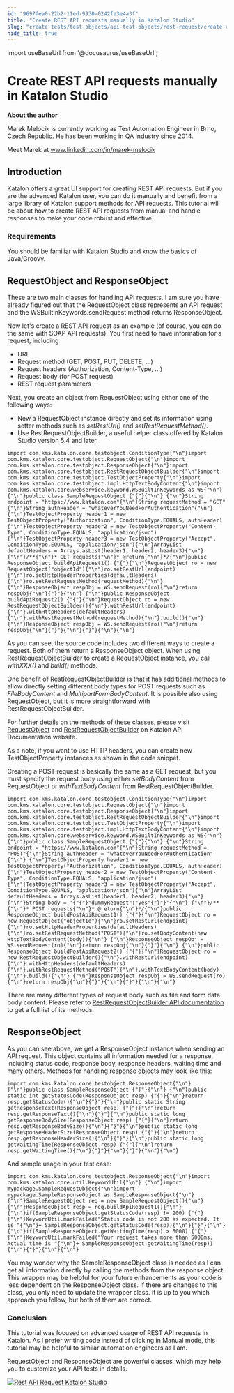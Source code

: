 ```yaml
---
id: "9697fea0-22b2-11ed-9930-0242fe3e4a3f"
title: "Create REST API requests manually in Katalon Studio"
slug: "create-tests/test-objects/api-test-objects/rest-request/create-rest-api-requests-manually-in-katalon-studio"
hide_title: true
---
```

import useBaseUrl from '@docusaurus/useBaseUrl';


# <a id="id" class="anchor_top_offset"/><a id="ariaid-title1" class="anchor_top_offset"/>Create REST API requests manually in <span xmlns="http://www.w3.org/1999/xhtml" className="ph">Katalon Studio</span> 

<p xmlns="http://www.w3.org/1999/xhtml" className="p">   <strong className="ph b">About the author</strong> </p> 
<p xmlns="http://www.w3.org/1999/xhtml" className="p">Marek Melocik is currently working as Test Automation Engineer   in Brno, Czech Republic. He has been working in QA industry since   2014.</p> 
<p xmlns="http://www.w3.org/1999/xhtml" className="p">Meet Marek at  <a className="xref j-external-link" href="https://www.linkedin.com/in/marek-melocik/" target="_blank">www.linkedin.com/in/marek-melocik</a> </p> 
    

## <a id="id_1" class="anchor_top_offset"/>Introduction

    
      
<p xmlns="http://www.w3.org/1999/xhtml" className="p">Katalon offers a great UI support for creating REST API   requests. But if you are the advanced Katalon user, you can do it   manually and benefit from a large library of Katalon support   methods for API requests. This tutorial will be about how to create   REST API requests from manual and handle responses to make your   code robust and effective.</p> 
    
      
      

### <a id="id_2" class="anchor_top_offset"/>Requirements

      
        
<p xmlns="http://www.w3.org/1999/xhtml" className="p">You should be familiar with Katalon Studio and know the basics   of Java/Groovy.</p> 
      
    
    

## <a id="id_3" class="anchor_top_offset"/>RequestObject and ResponseObject

    
      
<p xmlns="http://www.w3.org/1999/xhtml" className="p">These are two main classes for handling API requests. I am sure   you have already figured out that the RequestObject class   represents an API request and the WSBuiltInKeywords.sendRequest   method returns ResponseObject.</p> 
      
<p xmlns="http://www.w3.org/1999/xhtml" className="p">Now let's create a REST API request as an example (of course,   you can do the same with SOAP API requests). You first need to have   information for a request, including</p> 
      
<ul xmlns="http://www.w3.org/1999/xhtml" className="ul">   <li className="li">URL</li>   <li className="li">Request method (GET, POST, PUT, DELETE, …)</li>   <li className="li">Request headers (Authorization, Content-Type, …)</li>   <li className="li">Request body (for POST request)</li>   <li className="li">REST request parameters</li> </ul> 
      
<p xmlns="http://www.w3.org/1999/xhtml" className="p">Next, you create an object from RequestObject using either one   of the following ways:</p> 
      
<ul xmlns="http://www.w3.org/1999/xhtml" className="ul">   <li className="li">New a RequestObject instance directly and set its information     using setter methods such as <em className="ph i">setRestUrl()</em> and     <em className="ph i">setRestRequestMethod()</em>.</li>   <li className="li">Use RestRequestObjectBuilder, a useful helper class offered by     Katalon Studio version 5.4 and later.</li> </ul> 
              
<pre xmlns="http://www.w3.org/1999/xhtml" className="pre codeblock"><code>import com.kms.katalon.core.testobject.ConditionType{"\n"}import com.kms.katalon.core.testobject.RequestObject{"\n"}import com.kms.katalon.core.testobject.ResponseObject{"\n"}import com.kms.katalon.core.testobject.RestRequestObjectBuilder{"\n"}import com.kms.katalon.core.testobject.TestObjectProperty{"\n"}import com.kms.katalon.core.testobject.impl.HttpTextBodyContent{"\n"}import com.kms.katalon.core.webservice.keyword.WSBuiltInKeywords as WS{"\n"} {"\n"}public class SampleRequestObject {"{"}{"\n"} {"\n"}String endpoint = "https://www.katalon.com"{"\n"}String requestMethod = "GET"{"\n"}String authHeader = "whateverYouNeedForAuthentication"{"\n"} {"\n"}TestObjectProperty header1 = new TestObjectProperty("Authorization", ConditionType.EQUALS, authHeader){"\n"}TestObjectProperty header2 = new TestObjectProperty("Content-Type", ConditionType.EQUALS, "application/json"){"\n"}TestObjectProperty header3 = new TestObjectProperty("Accept", ConditionType.EQUALS, "application/json"){"\n"}ArrayList defaultHeaders = Arrays.asList(header1, header2, header3){"\n"} {"\n"}/**{"\n"}* GET requests{"\n"}* @return{"\n"}*/{"\n"}public ResponseObject buildApiRequest1() {"{"}{"\n"}RequestObject ro = new RequestObject("objectId"){"\n"}ro.setRestUrl(endpoint){"\n"}ro.setHttpHeaderProperties(defaultHeaders){"\n"}ro.setRestRequestMethod(requestMethod){"\n"} {"\n"}ResponseObject respObj = WS.sendRequest(ro){"\n"}return respObj{"\n"}{"}"}{"\n"} {"\n"}public ResponseObject buildApiRequest2() {"{"}{"\n"}RequestObject ro = new RestRequestObjectBuilder(){"\n"}.withRestUrl(endpoint){"\n"}.withHttpHeaders(defaultHeaders){"\n"}.withRestRequestMethod(requestMethod){"\n"}.build(){"\n"} {"\n"}ResponseObject respObj = WS.sendRequest(ro){"\n"}return respObj{"\n"}{"}"}{"\n"}{"}"}{"\n"}{"\n"}</code></pre> 
            
<p xmlns="http://www.w3.org/1999/xhtml" className="p">As you can see, the source code includes two different ways to   create a request. Both of them return a ResponseObject object. When   using RestRequestObjectBuilder to create a RequestObject instance,   you call <em className="ph i">withXXX()</em> and <em className="ph i">build()</em> methods.</p> 
      
<p xmlns="http://www.w3.org/1999/xhtml" className="p">One benefit of RestRequestObjectBuilder is that it has   additional methods to allow directly setting different body types   for POST requests such as <em className="ph i">FileBodyContent</em> and   <em className="ph i">MultipartFormBodyContent</em>. It is possible also using   RequestObject, but it is more straightforward with   RestRequestObjectBuilder.</p> 
      
<p xmlns="http://www.w3.org/1999/xhtml" className="p">For further details on the methods of these classes, please   visit <a className="xref j-external-link" href="https://api-docs.katalon.com/com/kms/katalon/core/testobject/RequestObject.html" target="_blank">RequestObject</a>   and <a className="xref j-external-link" href="https://api-docs.katalon.com/com/kms/katalon/core/testobject/RestRequestObjectBuilder.html" target="_blank">RestRequestObjectBuilder</a>   on Katalon API Documentation website.</p> 
      
<p xmlns="http://www.w3.org/1999/xhtml" className="p">As a note, if you want to use HTTP headers, you can create new   TestObjectProperty instances as shown in the code snippet.</p> 
      
<p xmlns="http://www.w3.org/1999/xhtml" className="p">Creating a POST request is basically the same as a GET request,   but you must specify the request body using either   <em className="ph i">setBodyContent</em> from RequestObject or   <em className="ph i">withTextBodyContent</em> from RestRequestObjectBuilder.</p> 
              
<pre xmlns="http://www.w3.org/1999/xhtml" className="pre codeblock"><code>import com.kms.katalon.core.testobject.ConditionType{"\n"}import com.kms.katalon.core.testobject.RequestObject{"\n"}import com.kms.katalon.core.testobject.ResponseObject{"\n"}import com.kms.katalon.core.testobject.RestRequestObjectBuilder{"\n"}import com.kms.katalon.core.testobject.TestObjectProperty{"\n"}import com.kms.katalon.core.testobject.impl.HttpTextBodyContent{"\n"}import com.kms.katalon.core.webservice.keyword.WSBuiltInKeywords as WS{"\n"} {"\n"}public class SampleRequestObject {"{"}{"\n"} {"\n"}String endpoint = "https://www.katalon.com"{"\n"}String requestMethod = "POST"{"\n"}String authHeader = "whateverYouNeedForAuthentication"{"\n"} {"\n"}TestObjectProperty header1 = new TestObjectProperty("Authorization", ConditionType.EQUALS, authHeader){"\n"}TestObjectProperty header2 = new TestObjectProperty("Content-Type", ConditionType.EQUALS, "application/json"){"\n"}TestObjectProperty header3 = new TestObjectProperty("Accept", ConditionType.EQUALS, "application/json"){"\n"}ArrayList defaultHeaders = Arrays.asList(header1, header2, header3){"\n"} {"\n"}String body = '{"{"}"dummyRequest":"yes"{"}"}'{"\n"} {"\n"}/**{"\n"}* POST requests{"\n"}* @return{"\n"}*/{"\n"}public ResponseObject buildPostApiRequest1() {"{"}{"\n"}RequestObject ro = new RequestObject("objectId"){"\n"}ro.setRestUrl(endpoint){"\n"}ro.setHttpHeaderProperties(defaultHeaders){"\n"}ro.setRestRequestMethod("POST"){"\n"}ro.setBodyContent(new HttpTextBodyContent(body)){"\n"} {"\n"}ResponseObject respObj = WS.sendRequest(ro){"\n"}return respObj{"\n"}{"}"}{"\n"} {"\n"}public ResponseObject buildPostApiRequest2() {"{"}{"\n"}RequestObject ro = new RestRequestObjectBuilder(){"\n"}.withRestUrl(endpoint){"\n"}.withHttpHeaders(defaultHeaders){"\n"}.withRestRequestMethod("POST"){"\n"}.withTextBodyContent(body){"\n"}.build(){"\n"} {"\n"}ResponseObject respObj = WS.sendRequest(ro){"\n"}return respObj{"\n"}{"}"}{"\n"}{"}"}{"\n"}{"\n"}</code></pre> 
            
<p xmlns="http://www.w3.org/1999/xhtml" className="p">There are many different types of request body such as file and   form data body content. Please refer to <a className="xref j-external-link" href="https://api-docs.katalon.com/com/kms/katalon/core/testobject/RestRequestObjectBuilder.html" target="_blank">RestRequestObjectBuilder     API documentation</a> to get a full list of its methods.</p> 
    
  
    

## <a id="id_4" class="anchor_top_offset"/>ResponseObject

    
      
<p xmlns="http://www.w3.org/1999/xhtml" className="p">As you can see above, we get a ResponseObject instance when   sending an API request. This object contains all information needed   for a response, including status code, response body, response   headers, waiting time and many others. Methods for handling   response objects may look like this:</p> 
              
<pre xmlns="http://www.w3.org/1999/xhtml" className="pre codeblock"><code>import com.kms.katalon.core.testobject.ResponseObject{"\n"} {"\n"}public class SampleResponseObject {"{"}{"\n"} {"\n"}public static int getStatusCode(ResponseObject resp) {"{"}{"\n"}return resp.getStatusCode(){"\n"}{"}"}{"\n"}public static String getResponseText(ResponseObject resp) {"{"}{"\n"}return resp.getResponseText(){"\n"}{"}"}{"\n"}public static long getResponseBodySize(ResponseObject resp) {"{"}{"\n"}return resp.getResponseBodySize(){"\n"}{"}"}{"\n"}public static long getResponseHeaderSize(ResponseObject resp) {"{"}{"\n"}return resp.getResponseHeaderSize(){"\n"}{"}"}{"\n"}public static long getWaitingTime(ResponseObject resp) {"{"}{"\n"}return resp.getWaitingTime(){"\n"}{"}"}{"\n"}{"}"}{"\n"}{"\n"}</code></pre> 
            
<p xmlns="http://www.w3.org/1999/xhtml" className="p">And sample usage in your test case:</p> 
              
<pre xmlns="http://www.w3.org/1999/xhtml" className="pre codeblock"><code>import com.kms.katalon.core.testobject.ResponseObject{"\n"}import com.kms.katalon.core.util.KeywordUtil{"\n"} {"\n"}import mypackage.SampleRequestObject{"\n"}import mypackage.SampleResponseObject as SampleResponseObject{"\n"} {"\n"}SampleRequestObject req = new SampleRequestObject(){"\n"} {"\n"}ResponseObject resp = req.buildApiRequest1(){"\n"} {"\n"}if(SampleResponseObject.getStatusCode(resp) != 200) {"{"}{"\n"}KeywordUtil.markFailed("Status code is not 200 as expected. It is "{"\n"}+ SampleResponseObject.getStatusCode(resp)){"\n"}{"}"}{"\n"} {"\n"}if(SampleResponseObject.getWaitingTime(resp) &gt; 5000) {"{"}{"\n"}KeywordUtil.markFailed("Your request takes more than 5000ms. Actual time is "{"\n"}+ SampleResponseObject.getWaitingTime(resp)){"\n"}{"}"}{"\n"}{"\n"}</code></pre> 
            
<p xmlns="http://www.w3.org/1999/xhtml" className="p">You may wonder why the SampleResponseObject class is needed as I   can get all information directly by calling the methods from the   response object. This wrapper may be helpful for your future   enhancements as your code is less dependent on the ResponseObject   class. If there are changes to this class, you only need to update   the wrapper class. It is up to you which approach you follow, but   both of them are correct.</p> 
    
      

### <a id="id_5" class="anchor_top_offset"/>Conclusion

<p xmlns="http://www.w3.org/1999/xhtml" className="p">This tutorial was focused on advanced usage of REST API requests   in Katalon. As I prefer writing code instead of clicking in Manual   mode, this tutorial may be helpful to similar automation engineers   as I am.</p> 
<p xmlns="http://www.w3.org/1999/xhtml" className="p">RequestObject and ResponseObject are powerful classes, which may   help you to customize your API tests in details.</p> 
<p xmlns="http://www.w3.org/1999/xhtml" className="p">   <a className="xref j-external-link" href="https://www.katalon.com/download" target="_blank">     <img className="image" src={useBaseUrl("https://github.com/katalon-studio/docs-images/raw/master/katalon-studio/tutorials/create_rest_api_requests_manually/api-testing-interview-question-1024x101.png")} alt="Rest API Request Katalon Studio" /><br /><br /></a> </p> 

